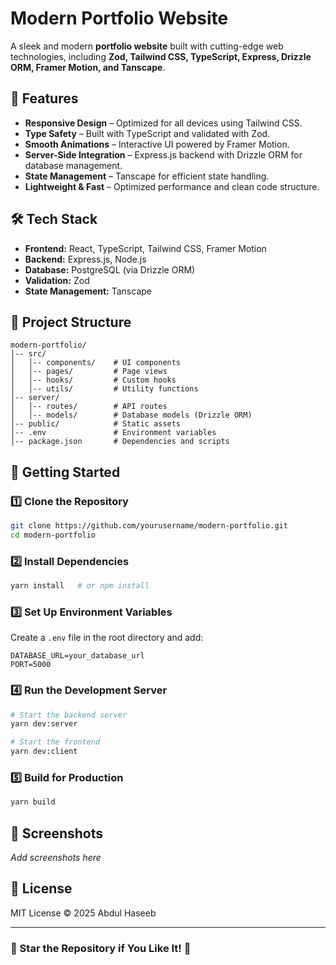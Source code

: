 # Modern Portfolio Website

A sleek and modern **portfolio website** built with cutting-edge web technologies, including **Zod, Tailwind CSS, TypeScript, Express, Drizzle ORM, Framer Motion, and Tanscape**.

## 🚀 Features

- **Responsive Design** – Optimized for all devices using Tailwind CSS.
- **Type Safety** – Built with TypeScript and validated with Zod.
- **Smooth Animations** – Interactive UI powered by Framer Motion.
- **Server-Side Integration** – Express.js backend with Drizzle ORM for database management.
- **State Management** – Tanscape for efficient state handling.
- **Lightweight & Fast** – Optimized performance and clean code structure.

## 🛠️ Tech Stack

- **Frontend:** React, TypeScript, Tailwind CSS, Framer Motion
- **Backend:** Express.js, Node.js
- **Database:** PostgreSQL (via Drizzle ORM)
- **Validation:** Zod
- **State Management:** Tanscape

## 📂 Project Structure

```
modern-portfolio/
│-- src/
│   │-- components/    # UI components
│   │-- pages/         # Page views
│   │-- hooks/         # Custom hooks
│   │-- utils/         # Utility functions
│-- server/
│   │-- routes/        # API routes
│   │-- models/        # Database models (Drizzle ORM)
│-- public/            # Static assets
│-- .env               # Environment variables
│-- package.json       # Dependencies and scripts
```

## 🚀 Getting Started

### 1️⃣ Clone the Repository
```sh
git clone https://github.com/yourusername/modern-portfolio.git
cd modern-portfolio
```

### 2️⃣ Install Dependencies
```sh
yarn install   # or npm install
```

### 3️⃣ Set Up Environment Variables
Create a `.env` file in the root directory and add:
```
DATABASE_URL=your_database_url
PORT=5000
```

### 4️⃣ Run the Development Server
```sh
# Start the backend server
yarn dev:server

# Start the frontend
yarn dev:client
```

### 5️⃣ Build for Production
```sh
yarn build
```

## 📸 Screenshots
_Add screenshots here_

## 📜 License
MIT License © 2025 Abdul Haseeb

---

### 🌟 Star the Repository if You Like It! 🚀

